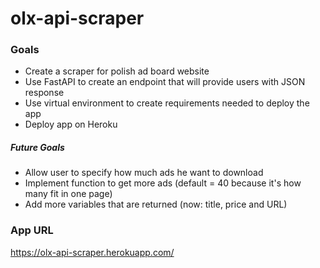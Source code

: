 # olx-api-scraper

### Goals
- Create a scraper for polish ad board website
- Use FastAPI to create an endpoint that will provide users with JSON response
- Use virtual environment to create requirements needed to deploy the app
- Deploy app on Heroku

##### Future Goals
- Allow user to specify how much ads he want to download
- Implement function to get more ads (default = 40 because it's how many fit in one page)
- Add more variables that are returned (now: title, price and URL)

### App URL
https://olx-api-scraper.herokuapp.com/
